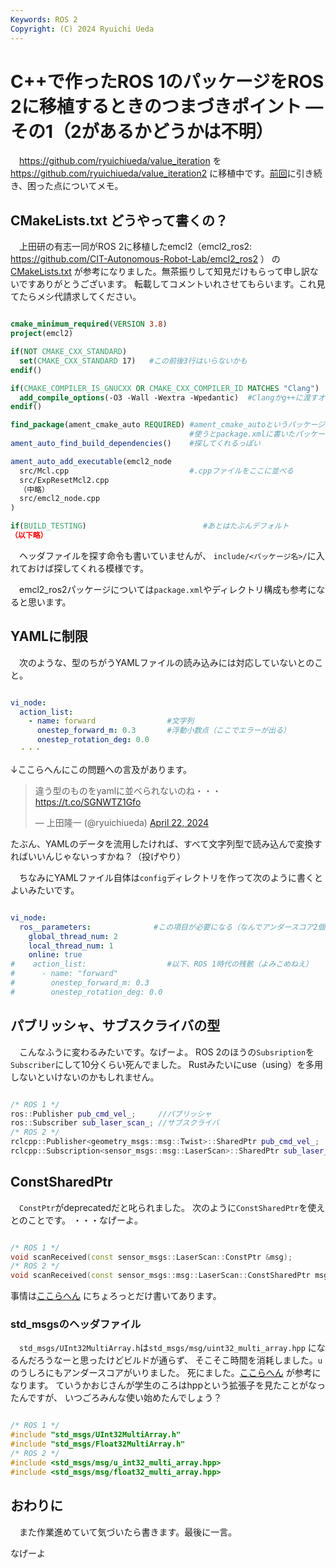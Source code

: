 ```yaml
---
Keywords: ROS 2
Copyright: (C) 2024 Ryuichi Ueda
---
```


# C++で作ったROS 1のパッケージをROS 2に移植するときのつまづきポイント ―その1（2があるかどうかは不明）

　https://github.com/ryuichiueda/value_iteration
を
https://github.com/ryuichiueda/value_iteration2
に移植中です。[前回](/?post=20240419)に引き続き、困った点についてメモ。


## CMakeLists.txt どうやって書くの？

　上田研の有志一同がROS 2に移植したemcl2（emcl2_ros2: https://github.com/CIT-Autonomous-Robot-Lab/emcl2_ros2 ）
の[CMakeLists.txt](https://github.com/CIT-Autonomous-Robot-Lab/emcl2_ros2/blob/main/CMakeLists.txt)
が参考になりました。無茶振りして知見だけもらって申し訳ないですありがとうございます。
転載してコメントいれさせてもらいます。これ見てたらメシ代請求してください。

```cmake

cmake_minimum_required(VERSION 3.8)
project(emcl2)

if(NOT CMAKE_CXX_STANDARD)
  set(CMAKE_CXX_STANDARD 17)   #この前後3行はいらないかも
endif()

if(CMAKE_COMPILER_IS_GNUCXX OR CMAKE_CXX_COMPILER_ID MATCHES "Clang")
  add_compile_options(-O3 -Wall -Wextra -Wpedantic)  #Clangかg++に渡すオプション
endif()

find_package(ament_cmake_auto REQUIRED) #ament_cmake_autoというパッケージを
                                        #使うとpackage.xmlに書いたパッケージを
ament_auto_find_build_dependencies()    #探してくれるっぽい

ament_auto_add_executable(emcl2_node
  src/Mcl.cpp                           #.cppファイルをここに並べる
  src/ExpResetMcl2.cpp
  （中略）
  src/emcl2_node.cpp
)

if(BUILD_TESTING)                          #あとはたぶんデフォルト
（以下略）
```

　ヘッダファイルを探す命令も書いていませんが、
`include/<パッケージ名>/`に入れておけば探してくれる模様です。

　emcl2_ros2パッケージについては`package.xml`やディレクトリ構成も参考になると思います。

## YAMLに制限

　次のような、型のちがうYAMLファイルの読み込みには対応していないとのこと。

```yaml

vi_node:
  action_list:
    - name: forward                #文字列
      onestep_forward_m: 0.3       #浮動小数点（ここでエラーが出る）
      onestep_rotation_deg: 0.0
  ・・・
```

↓ここらへんにこの問題への言及があります。

<blockquote class="twitter-tweet"><p lang="ja" dir="ltr">違う型のものをyamlに並べられないのね・・・<a href="https://t.co/SGNWTZ1Gfo">https://t.co/SGNWTZ1Gfo</a></p>&mdash; 上田隆一 (@ryuichiueda) <a href="https://twitter.com/ryuichiueda/status/1782553556224229407?ref_src=twsrc%5Etfw">April 22, 2024</a></blockquote> <script async src="https://platform.twitter.com/widgets.js" charset="utf-8"></script>

たぶん、YAMLのデータを流用したければ、すべて文字列型で読み込んで変換すればいいんじゃないっすかね？（投げやり）

　ちなみにYAMLファイル自体は`config`ディレクトリを作って次のように書くとよいみたいです。

```yaml

vi_node:
  ros__parameters:              #この項目が必要になる（なんでアンダースコア2個なん？？）
    global_thread_num: 2
    local_thread_num: 1
    online: true
#    action_list:                  #以下、ROS 1時代の残骸（よみこめねえ）
#      - name: "forward"
#        onestep_forward_m: 0.3
#        onestep_rotation_deg: 0.0
```


## パブリッシャ、サブスクライバの型

　こんなふうに変わるみたいです。なげーよ。
ROS 2のほうの`Subsription`を`Subscriber`にして10分くらい死んでました。
Rustみたいにuse（using）を多用しないといけないのかもしれません。

```cpp

/* ROS 1 */
ros::Publisher pub_cmd_vel_;     //パブリッシャ
ros::Subscriber sub_laser_scan_; //サブスクライバ
/* ROS 2 */
rclcpp::Publisher<geometry_msgs::msg::Twist>::SharedPtr pub_cmd_vel_;         //パブリッシャ
rclcpp::Subscription<sensor_msgs::msg::LaserScan>::SharedPtr sub_laser_scan_; //サブスクライバ
```


## ConstSharedPtr

　`ConstPtr`がdeprecatedだと叱られました。
次のように`ConstSharedPtr`を使えとのことです。
・・・なげーよ。

```cpp

/* ROS 1 */
void scanReceived(const sensor_msgs::LaserScan::ConstPtr &msg);
/* ROS 2 */
void scanReceived(const sensor_msgs::msg::LaserScan::ConstSharedPtr msg);
```

事情は[ここらへん](https://design.ros2.org/articles/generated_interfaces_cpp.html)
にちょろっとだけ書いてあります。

### std_msgsのヘッダファイル

　`std_msgs/UInt32MultiArray.h`は`std_msgs/msg/uint32_multi_array.hpp`
になるんだろうなーと思ったけどビルドが通らず、
そこそこ時間を消耗しました。`u`のうしろにもアンダースコアがいりました。
死にました。[ここらへん](https://docs.ros.org/en/ros2_packages/rolling/api/io_context/generated/program_listing_file__tmp_ws_src_transport_drivers_io_context_include_msg_converters_std_msgs.hpp.html) が参考になります。
ていうかおじさんが学生のころはhppという拡張子を見たことがなったんですが、
いつごろみんな使い始めたんでしょう？

```cpp

/* ROS 1 */
#include "std_msgs/UInt32MultiArray.h"
#include "std_msgs/Float32MultiArray.h"
/* ROS 2 */
#include <std_msgs/msg/u_int32_multi_array.hpp>
#include <std_msgs/msg/float32_multi_array.hpp>
```


## おわりに

　また作業進めていて気づいたら書きます。最後に一言。

なげーよ
